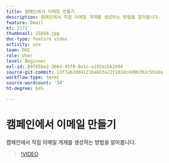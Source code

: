 ```yaml
---
title: 캠페인에서 이메일 만들기
description: 캠페인에서 직접 이메일 게재를 생성하는 방법을 알아봅니다.
feature: Email
kt: 2172
thumbnail: 25604.jpg
doc-type: feature video
activity: use
team: DOC
role: User
level: Beginner
exl-id: 89765be2-366d-45f8-8e1c-a192ecbb2694
source-git-commit: 13f7ab2dd41216a603a22f181dc4d06302c5918a
workflow-type: tm+mt
source-wordcount: '34'
ht-degree: 64%

---
```


# 캠페인에서 이메일 만들기

캠페인에서 직접 이메일 게재를 생성하는 방법을 알아봅니다.

>[!VIDEO](https://video.tv.adobe.com/v/25604?quality=12&learn=on)
